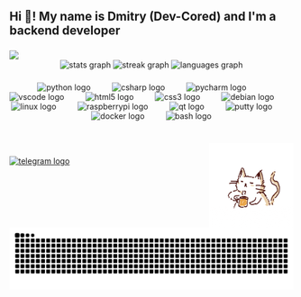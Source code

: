 <h2 align="left">Hi 👋! My name is Dmitry (Dev-Cored) and I'm a backend developer</h2>

###

<img align="left" src="https://visitor-badge.laobi.icu/badge?page_id=Dev-Cored.Dev-Cored&left_text=Visitors"  />

###

<br clear="both">

<div align="center">
  <img src="https://github-readme-stats.vercel.app/api?username=Dev-Cored&hide_title=false&hide_rank=false&show_icons=true&include_all_commits=true&count_private=true&disable_animations=false&theme=dracula&locale=en&hide_border=false" height="150" alt="stats graph"  />
  <img src="https://streak-stats.demolab.com?user=Dev-Cored&locale=en&mode=daily&theme=dracula&hide_border=false&border_radius=5" height="150" alt="streak graph"  />
  <img src="https://github-readme-stats.vercel.app/api/top-langs?username=Dev-Cored&locale=en&hide_title=false&layout=compact&card_width=320&langs_count=5&theme=dracula&hide_border=false" height="150" alt="languages graph"  />
</div>

###

<div align="center">
  <img src="https://cdn.jsdelivr.net/gh/devicons/devicon/icons/python/python-original.svg" height="35" alt="python logo"  />
  <img width="30" />
  <img src="https://cdn.jsdelivr.net/gh/devicons/devicon/icons/csharp/csharp-original.svg" height="35" alt="csharp logo"  />
  <img width="30" />
  <img src="https://cdn.jsdelivr.net/gh/devicons/devicon/icons/pycharm/pycharm-original.svg" height="35" alt="pycharm logo"  />
  <img width="30" />
  <img src="https://cdn.jsdelivr.net/gh/devicons/devicon/icons/vscode/vscode-original.svg" height="35" alt="vscode logo"  />
  <img width="30" />
  <img src="https://cdn.jsdelivr.net/gh/devicons/devicon/icons/html5/html5-original.svg" height="35" alt="html5 logo"  />
  <img width="30" />
  <img src="https://cdn.jsdelivr.net/gh/devicons/devicon/icons/css3/css3-original.svg" height="35" alt="css3 logo"  />
  <img width="30" />
  <img src="https://cdn.jsdelivr.net/gh/devicons/devicon/icons/debian/debian-original.svg" height="35" alt="debian logo"  />
  <img width="30" />
  <img src="https://cdn.jsdelivr.net/gh/devicons/devicon/icons/linux/linux-original.svg" height="35" alt="linux logo"  />
  <img width="30" />
  <img src="https://cdn.jsdelivr.net/gh/devicons/devicon/icons/raspberrypi/raspberrypi-original.svg" height="35" alt="raspberrypi logo"  />
  <img width="30" />
  <img src="https://cdn.jsdelivr.net/gh/devicons/devicon/icons/qt/qt-original.svg" height="35" alt="qt logo"  />
  <img width="30" />
  <img src="https://cdn.jsdelivr.net/gh/devicons/devicon/icons/putty/putty-original.svg" height="35" alt="putty logo"  />
  <img width="30" />
  <img src="https://cdn.jsdelivr.net/gh/devicons/devicon/icons/docker/docker-original.svg" height="35" alt="docker logo"  />
  <img width="30" />
  <img src="https://cdn.jsdelivr.net/gh/devicons/devicon/icons/bash/bash-original.svg" height="35" alt="bash logo"  />
</div>

###

<br clear="both">

<img align="right" height="150" src="cat_with_coffee.gif"  />

###

<div align="left">
  <a href="https://t.me/development_core/" target="_blank">
    <img src="https://img.shields.io/static/v1?message=development_core&logo=telegram&label=Telegram&color=2CA5E0&logoColor=white&labelColor=&style=flat" height="35" alt="telegram logo"  />
  </a>
</div>

###

<br clear="both">

<img src="https://raw.githubusercontent.com/Dev-Cored/Dev-Cored/output/snake.svg" alt="Snake animation" />

###
